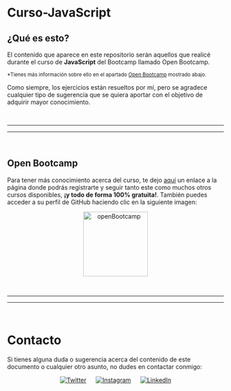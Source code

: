 # Curso-JavaScript

## ¿Qué es esto?

El contenido que aparece en este repositorio serán aquellos que realicé durante el curso de **JavaScript** del Bootcamp llamado Open Bootcamp.

<sub>*Tienes más información sobre ello en el apartado [Open Bootcamp](#open-bootcamp) mostrado abajo.</sub>

Como siempre, los ejercicios están resueltos por mí, pero se agradece cualquier tipo de sugerencia que se quiera aportar con el objetivo de adquirir mayor conocimiento.


<br><hr>
<hr><br>


## Open Bootcamp

Para tener más conocimiento acerca del curso, te dejo [aquí](https://open-bootcamp.com/) un enlace a la página donde podrás registrarte y seguir tanto este como muchos otros cursos disponibles, **¡y todo de forma 100% gratuita!**. También puedes acceder a su perfil de GitHub haciendo clic en la siguiente imagen:

<div align="center">
	<a href="https://github.com/Open-Bootcamp">
		<img src="https://vlctesting.es/wp-content/uploads/2022/08/Open-Bootcamp.png" alt="openBootcamp" width="150px"/>
	</a>
</div>


<br><hr>
<hr><br>


# Contacto

Si tienes alguna duda o sugerencia acerca del contenido de este documento o cualquier otro asunto, no dudes en contactar conmigo:

<div align="center">

[![Twitter](https://img.shields.io/badge/Twitter-@nlarrea__-1DA1F2?style=flat-square&logo=Twitter&logoColor=white&labelColor=181717&label)](https://twitter.com/nlarrea_) &emsp;
[![Instagram](https://img.shields.io/badge/Instagram-@n.loust-E4405F?style=flat-square&logo=Instagram&logoColor=white&labelColor=181717&label)](https://www.instagram.com/n.loust/) &emsp;
[![LinkedIn](https://img.shields.io/badge/LinkedIn-Naia%20Larrea-0A66C2?style=flat-square&logo=LinkedIn&logoColor=white&labelColor=181717&label)](https://www.linkedin.com/in/naia-larrea/)

</div>
